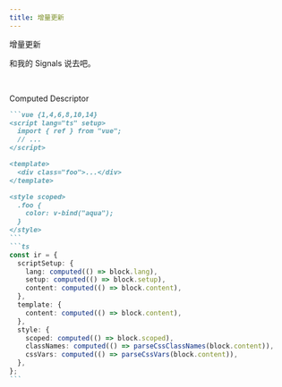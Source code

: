 ```yaml
---
title: 增量更新
---
```


<level-title level="3">增量更新</level-title>

和我的 Signals 说去吧。

<br />

<v-click>

<level-title level="3.1">Computed Descriptor</level-title>

````md magic-move
```vue {1,4,6,8,10,14}
<script lang="ts" setup>
  import { ref } from "vue";
  // ...
</script>

<template>
  <div class="foo">...</div>
</template>

<style scoped>
  .foo {
    color: v-bind("aqua");
  }
</style>
```
```ts
const ir = {
  scriptSetup: {
    lang: computed(() => block.lang),
    setup: computed(() => block.setup),
    content: computed(() => block.content),
  },
  template: {
    content: computed(() => block.content),
  },
  style: {
    scoped: computed(() => block.scoped),
    classNames: computed(() => parseCssClassNames(block.content)),
    cssVars: computed(() => parseCssVars(block.content)),
  },
};
```
````

</v-click>
